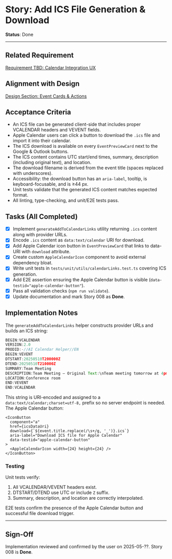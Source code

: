 # Story: Add ICS File Generation & Download

**Status**: Done

---

## Related Requirement

[Requirement TBD: Calendar Integration UX](/docs/requirements.md)

## Alignment with Design

[Design Section: Event Cards & Actions](/docs/design.md#event-cards)

## Acceptance Criteria

- An ICS file can be generated client-side that includes proper VCALENDAR headers and VEVENT fields.
- Apple Calendar users can click a button to download the `.ics` file and import it into their calendar.
- The ICS download is available on every `EventPreviewCard` next to the Google & Outlook buttons.
- The ICS content contains UTC start/end times, summary, description (including original text), and location.
- The download filename is derived from the event title (spaces replaced with underscores).
- Accessibility: the download button has an `aria-label`, tooltip, is keyboard-focusable, and is ≥44 px.
- Unit tests validate that the generated ICS content matches expected format.
- All linting, type-checking, and unit/E2E tests pass.

## Tasks (All Completed)

- [x] Implement `generateAddToCalendarLinks` utility returning `.ics` content along with provider URLs.
- [x] Encode `.ics` content as `data:text/calendar` URI for download.
- [x] Add Apple Calendar icon button in `EventPreviewCard` that links to data-URI with `download` attribute.
- [x] Create custom `AppleCalendarIcon` component to avoid external dependency bloat.
- [x] Write unit tests in `tests/unit/utils/calendarLinks.test.ts` covering ICS generation.
- [x] Add E2E assertion ensuring the Apple Calendar button is visible (`data-testid="apple-calendar-button"`).
- [x] Pass all validation checks (`npm run validate`).
- [x] Update documentation and mark Story 008 as **Done**.

## Implementation Notes

The `generateAddToCalendarLinks` helper constructs provider URLs and builds an ICS string:

```ts
BEGIN:VCALENDAR
VERSION:2.0
PRODID:-//AI Calendar Helper//EN
BEGIN:VEVENT
DTSTART:20250510T200000Z
DTEND:20250510T210000Z
SUMMARY:Team Meeting
DESCRIPTION:Team Meeting — Original Text:\nTeam meeting tomorrow at 4pm in the conference room
LOCATION:Conference room
END:VEVENT
END:VCALENDAR
```

This string is URI-encoded and assigned to a `data:text/calendar;charset=utf-8,` prefix so no server endpoint is needed. The Apple Calendar button:

```tsx
<IconButton
  component="a"
  href={icsDataUri}
  download={`${event.title.replace(/\s+/g, '_')}.ics`}
  aria-label="Download ICS file for Apple Calendar"
  data-testid="apple-calendar-button"
>
  <AppleCalendarIcon width={24} height={24} />
</IconButton>
```

### Testing

Unit tests verify:

1. All VCALENDAR/VEVENT headers exist.
2. DTSTART/DTEND use UTC or include `Z` suffix.
3. Summary, description, and location are correctly interpolated.

E2E tests confirm the presence of the Apple Calendar button and successful file download trigger.

---

## Sign-Off

Implementation reviewed and confirmed by the user on 2025-05-??. Story 008 is **Done**.

